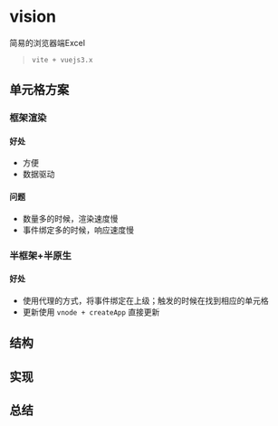# vision
简易的浏览器端Excel

> `vite + vuejs3.x`

## 单元格方案

### 框架渲染

#### 好处
- 方便
- 数据驱动

#### 问题
- 数量多的时候，渲染速度慢
- 事件绑定多的时候，响应速度慢


### 半框架+半原生

#### 好处
- 使用代理的方式，将事件绑定在上级；触发的时候在找到相应的单元格
- 更新使用 `vnode + createApp` 直接更新


## 结构

## 实现

## 总结
